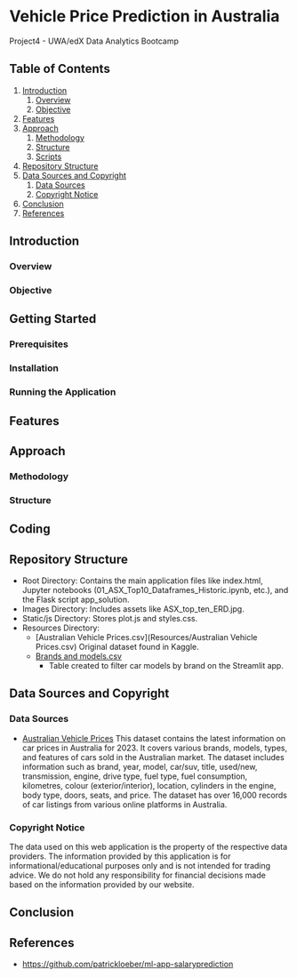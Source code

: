 # Vehicle Price Prediction in Australia
Project4 - UWA/edX Data Analytics Bootcamp

## Table of Contents

1. [Introduction](#introduction)
   1. [Overview](#overview)
   2. [Objective](#objective)
2. [Features](#features)
3. [Approach](#approach)
   1. [Methodology](#methodology)
   2. [Structure](#structure)
   3. [Scripts](#scripts)
4. [Repository Structure](#repository-structure)
5. [Data Sources and Copyright](#data-sources-and-copyright)
   1. [Data Sources](#data-sources)
   2. [Copyright Notice](#copyright-notice)
6. [Conclusion](#conclusion)
7. [References](#references)


## Introduction

### Overview



### Objective


## Getting Started

### Prerequisites



### Installation



### Running the Application




## Features



## Approach

### Methodology





### Structure



## Coding 



## Repository Structure
- Root Directory: Contains the main application files like index.html, Jupyter notebooks (01_ASX_Top10_Dataframes_Historic.ipynb, etc.), and the Flask script app_solution.
- Images Directory: Includes assets like ASX_top_ten_ERD.jpg.
- Static/js Directory: Stores plot.js and styles.css.
- Resources Directory:
   - [Australian Vehicle Prices.csv](Resources/Australian Vehicle Prices.csv)
     Original dataset found in Kaggle. 
   - [Brands and models.csv](Resources/unique_brands.csv)
      - Table created to filter car models by brand on the Streamlit app.
  
## Data Sources and Copyright  
### Data Sources
- [Australian Vehicle Prices](https://www.kaggle.com/datasets/nelgiriyewithana/australian-vehicle-prices/code)
  This dataset contains the latest information on car prices in Australia for 2023. It covers various brands, models, types, and features of cars sold in the Australian market. The dataset includes information such as brand, year, model, car/suv, title, used/new, transmission, engine, drive type, fuel type, fuel consumption, kilometres, colour (exterior/interior), location, cylinders in the engine, body type, doors, seats, and price. The dataset has over 16,000 records of car listings from various online platforms in Australia.

### Copyright Notice
The data used on this web application is the property of the respective data providers. The information provided by this application is for informational/educational purposes only and is not intended for trading advice. We do not hold any responsibility for financial decisions made based on the information provided by our website.  

## Conclusion


## References
- https://github.com/patrickloeber/ml-app-salaryprediction

